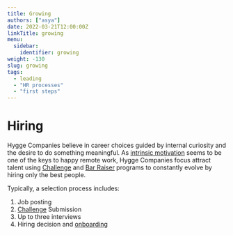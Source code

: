 ```yaml
---
title: Growing
authors: ["asya"]
date: 2022-03-21T12:00:00Z
linkTitle: growing
menu:
  sidebar:
    identifier: growing
weight: -130
slug: growing
tags:
  - leading
  - "HR processes"
  - "first steps"
---
```


# Hiring

Hygge Companies believe in career choices guided by internal curiosity and the desire to do something meaningful. As [intrinsic motivation](https://en.wikipedia.org/wiki/Motivation#Intrinsic) seems to be one of the keys to happy remote work, Hygge Companies focus attract talent using [Challenge](challenge-program) and [Bar Raiser](https://blog.aboutamazon.eu/working-at-amazon/what-is-a-bar-raiser-at-amazon) programs to constantly evolve by hiring only the best people.

Typically, a selection process includes:

1. Job posting
2. [Challenge](https://hygge.work/growing/challenge-program/) Submission
3. Up to three interviews
4. Hiring decision and [onboarding](https://hygge.work/growing/onboarding/)
